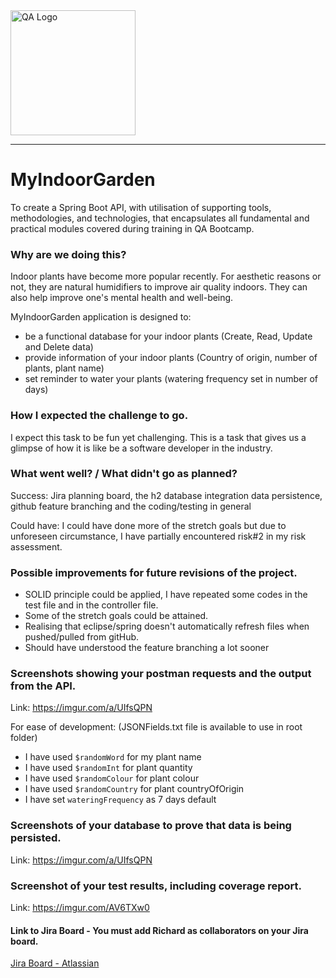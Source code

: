 <img src="https://assets.cloudacademy.com/manual_uploaded/transactional-emails/qa/logo.svg" alt="QA Logo" width="200"/>

---


# MyIndoorGarden

To create a Spring Boot API, with utilisation of supporting tools, methodologies, and technologies, that encapsulates all fundamental and practical modules covered during training in QA Bootcamp.

### Why are we doing this?

Indoor plants have become more popular recently.
For aesthetic reasons or not, they are natural humidifiers to improve air quality indoors. 
They can also help improve one's mental health and well-being.

MyIndoorGarden application is designed to:
- be a functional database for your indoor plants (Create, Read, Update and Delete data)
- provide information of your indoor plants (Country of origin, number of plants, plant name)
- set reminder to water your plants (watering frequency set in number of days)

### How I expected the challenge to go.

I expect this task to be fun yet challenging. 
This is a task that gives us a glimpse of how it is like be a software developer in the industry.

### What went well? / What didn't go as planned?

Success: Jira planning board, the h2 database integration data persistence, github feature branching and the coding/testing in general

Could have: I could have done more of the stretch goals but due to unforeseen circumstance, I have partially encountered risk#2 in my risk assessment.

### Possible improvements for future revisions of the project.
- SOLID principle could be applied, I have repeated some codes in the test file and in the controller file.
- Some of the stretch goals could be attained.
- Realising that eclipse/spring doesn't automatically refresh files when pushed/pulled from gitHub.
- Should have understood the feature branching a lot sooner

### Screenshots showing your postman requests and the output from the API.

Link: https://imgur.com/a/UIfsQPN

For ease of development: (JSONFields.txt file is available to use in root folder)
- I have used `$randomWord` for my plant name
- I have used `$randomInt` for plant quantity
- I have used `$randomColour` for plant colour
- I have used `$randomCountry` for plant countryOfOrigin
- I have set `wateringFrequency` as 7 days default

### Screenshots of your database to prove that data is being persisted.

Link: https://imgur.com/a/UIfsQPN

### Screenshot of your test results, including coverage report.

Link: https://imgur.com/AV6TXw0

#### Link to Jira Board - You must add Richard as collaborators on your Jira board.

[Jira Board - Atlassian](https://xavvy.atlassian.net/jira/software/projects/IG/boards/4/backlog?sprintCompleted)
